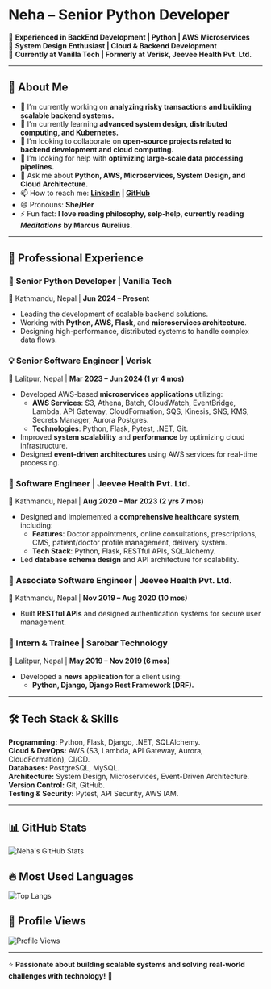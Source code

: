 # **Neha – Senior Python Developer**  
🔹 **Experienced in BackEnd Development | Python | AWS Microservices**  
🔹 **System Design Enthusiast | Cloud & Backend Development**  
🔹 **Currently at Vanilla Tech | Formerly at Verisk, Jeevee Health Pvt. Ltd.**  

---

## 🚀 About Me  

- 🔭 I’m currently working on **analyzing risky transactions and building scalable backend systems.**  
- 🌱 I’m currently learning **advanced system design, distributed computing, and Kubernetes.**  
- 👯 I’m looking to collaborate on **open-source projects related to backend development and cloud computing.**  
- 🤔 I’m looking for help with **optimizing large-scale data processing pipelines.**  
- 💬 Ask me about **Python, AWS, Microservices, System Design, and Cloud Architecture.**  
- 📫 How to reach me: **[LinkedIn](https://www.linkedin.com/in/neha-pandey-7609ab1aa/) | [GitHub](https://github.com/Pneha1234)**  
- 😄 Pronouns: **She/Her**  
- ⚡ Fun fact: **I love reading philosophy, selp-help, currently reading *Meditations* by Marcus Aurelius.**  

---

## 💼 Professional Experience  

### 🚀 Senior Python Developer | Vanilla Tech  
📍 Kathmandu, Nepal | **Jun 2024 – Present**  
- Leading the development of scalable backend solutions.  
- Working with **Python, AWS, Flask**, and **microservices architecture**.  
- Designing high-performance, distributed systems to handle complex data flows.  

### 💡 Senior Software Engineer | Verisk  
📍 Lalitpur, Nepal | **Mar 2023 – Jun 2024 (1 yr 4 mos)**  
- Developed AWS-based **microservices applications** utilizing:  
  - **AWS Services**: S3, Athena, Batch, CloudWatch, EventBridge, Lambda, API Gateway, CloudFormation, SQS, Kinesis, SNS, KMS, Secrets Manager, Aurora Postgres.  
  - **Technologies**: Python, Flask, Pytest, .NET, Git.  
- Improved **system scalability** and **performance** by optimizing cloud infrastructure.  
- Designed **event-driven architectures** using AWS services for real-time processing.  

### 🔹 Software Engineer | Jeevee Health Pvt. Ltd.  
📍 Kathmandu, Nepal | **Aug 2020 – Mar 2023 (2 yrs 7 mos)**  
- Designed and implemented a **comprehensive healthcare system**, including:  
  - **Features**: Doctor appointments, online consultations, prescriptions, CMS, patient/doctor profile management, delivery system.  
  - **Tech Stack**: Python, Flask, RESTful APIs, SQLAlchemy.  
- Led **database schema design** and API architecture for scalability.  

### 🔹 Associate Software Engineer | Jeevee Health Pvt. Ltd.  
📍 Kathmandu, Nepal | **Nov 2019 – Aug 2020 (10 mos)**  
- Built **RESTful APIs** and designed authentication systems for secure user management.  

### 🔹 Intern & Trainee | Sarobar Technology  
📍 Lalitpur, Nepal | **May 2019 – Nov 2019 (6 mos)**  
- Developed a **news application** for a client using:  
  - **Python, Django, Django Rest Framework (DRF).**  

---

## 🛠 Tech Stack & Skills  
**Programming:** Python, Flask, Django, .NET, SQLAlchemy.  
**Cloud & DevOps:** AWS (S3, Lambda, API Gateway, Aurora, CloudFormation), CI/CD.  
**Databases:** PostgreSQL, MySQL.  
**Architecture:** System Design, Microservices, Event-Driven Architecture.  
**Version Control:** Git, GitHub.  
**Testing & Security:** Pytest, API Security, AWS IAM.  

---

## 📊 GitHub Stats  
![Neha's GitHub Stats](https://github-readme-stats.vercel.app/api?username=Pneha1234&show_icons=true&theme=radical)

## 🔥 Most Used Languages  
![Top Langs](https://github-readme-stats.vercel.app/api/top-langs/?username=Pneha1234&layout=compact&theme=radical)

## 👀 Profile Views  
![Profile Views](https://komarev.com/ghpvc/?username=Pneha1234&color=blue)

---

⭐ **Passionate about building scalable systems and solving real-world challenges with technology!** 🚀
